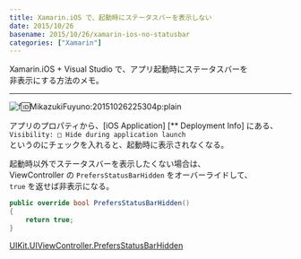 ```yaml
---
title: Xamarin.iOS で、起動時にステータスバーを表示しない
date: 2015/10/26
basename: 2015/10/26/xamarin-ios-no-statusbar
categories: ["Xamarin"]
---
```


Xamarin.iOS + Visual Studio で、アプリ起動時にステータスバーを  
非表示にする方法のメモ。

---

![f:id:MikazukiFuyuno:20151026225304p:plain](https://assets.natsuneko.blog/images/20151026/20151026225304.png "f:id:MikazukiFuyuno:20151026225304p:plain")

アプリのプロパティから、\[iOS Application\] \[\*\* Deployment Info\] にある、  
`Visibility: □ Hide during application launch`  
というのにチェックを入れると、起動時に表示されなくなる。

起動時以外でステータスバーを表示したくない場合は、  
ViewController の `PrefersStatusBarHidden` をオーバーライドして、  
`true` を返せば非表示になる。

```cs
public override bool PrefersStatusBarHidden()
{
    return true;
}
```

[UIKit.UIViewController.PrefersStatusBarHidden](https://developer.xamarin.com/api/member/UIKit.UIViewController.PrefersStatusBarHidden/)
